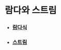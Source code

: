 # 람다와 스트림  

* ### **[람다식](https://github.com/sejins/Jin-Study-JAVA/blob/main/java-man/src/main/java/chapter14/lamda/Lambda.md)**


* ### **[스트림](https://github.com/sejins/Jin-Study-JAVA/blob/main/java-man/src/main/java/chapter14/stream/stream.md)**